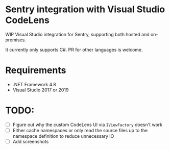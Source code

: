 ﻿# Sentry integration with Visual Studio CodeLens

WIP Visual Studio integration for Sentry, supporting both hosted and on-premises.

It currently only supports C#. PR for other languages is welcome.

# Requirements
* .NET Framework 4.8
* Visual Studio 2017 or 2019

# TODO:
- [ ] Figure out why the custom CodeLens UI via `IViewFactory` doesn't work
- [ ] Either cache namespaces or only read the source files up to the namespace definition to reduce unnecessary IO
- [ ] Add screenshots
